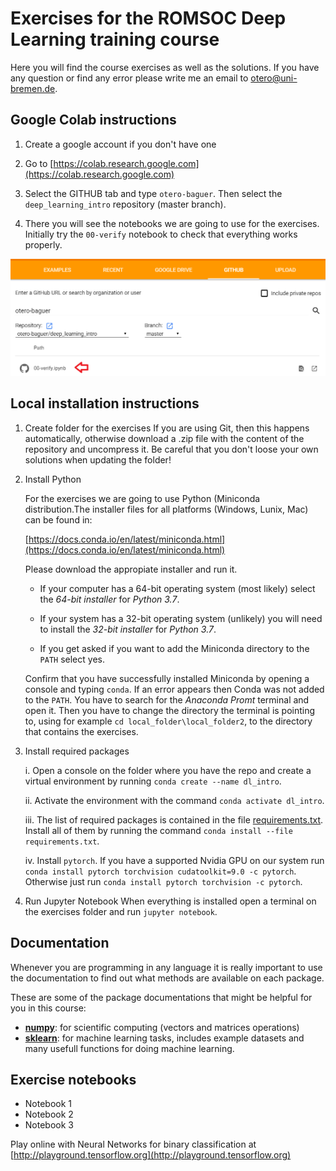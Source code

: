 # Exercises for the ROMSOC Deep Learning training course

Here you will find the course exercises as well as the solutions.
If you have any question or find any error please write me an email to otero@uni-bremen.de.

## Google Colab instructions

1) Create a google account if you don't have one

2) Go to [https://colab.research.google.com](https://colab.research.google.com)

3) Select the GITHUB tab and type `otero-baguer`. Then select the `deep_learning_intro` repository (master branch).

4) There you will see the notebooks we are going to use for the exercises. Initially try the `00-verify` notebook to check that everything works properly.

![](google-colab.png)


## Local installation instructions

1) Create folder for the exercises 
If you are using Git, then this happens automatically, otherwise download a .zip file with the content of the repository and uncompress it. Be careful that you don't loose your own solutions when updating the folder!

2) Install Python

    For the exercises we are going to use Python (Miniconda distribution.The installer files for all platforms (Windows, Lunix, Mac) can be found in:

    [https://docs.conda.io/en/latest/miniconda.html](https://docs.conda.io/en/latest/miniconda.html)

    Please download the appropiate installer and run it.

    - If your computer has a 64-bit operating system (most likely) select the *64-bit installer* for *Python 3.7*.

    - If your system has a 32-bit operating system (unlikely) you will need to install the *32-bit installer* for *Python 3.7*.
    
    - If you get asked if you want to add the Miniconda directory to the `PATH` select yes.
 
 
    Confirm that you have successfully installed Miniconda by opening a console and typing `conda`. If an error appears then Conda was not added to the `PATH`. You have to search for the *Anaconda Promt* terminal and open it. Then you have to change the directory the terminal is pointing to, using for example `cd local_folder\local_folder2`, to the directory that contains the exercises.
 
3) Install required packages

    i. Open a console on the folder where you have the repo and create a virtual environment by running `conda create --name dl_intro`.

    ii. Activate the environment with the command `conda activate dl_intro`.

    iii. The list of required packages is contained in the file [requirements.txt](/requirements.txt). Install all of them by running the command `conda install --file requirements.txt`.

    iv. Install `pytorch`. If you have a supported Nvidia GPU on our system run `conda install pytorch torchvision cudatoolkit=9.0 -c pytorch`. Otherwise just run `conda install pytorch torchvision -c pytorch`.


4) Run Jupyter Notebook
When everything is installed open a terminal on the exercises folder and run `jupyter notebook`.


## Documentation

Whenever you are programming in any language it is really important to use the documentation to find out what methods are available on each package. 

These are some of the package documentations that might be helpful for you in this course:
 - [**numpy**](http://www.numpy.org/): for scientific computing (vectors and matrices operations)
 - [**sklearn**](https://scikit-learn.org): for machine learning tasks, includes example datasets and many usefull functions for doing machine learning.


## Exercise notebooks

- Notebook 1
- Notebook 2
- Notebook 3


Play online with Neural Networks for binary classification at [http://playground.tensorflow.org](http://playground.tensorflow.org)
